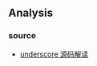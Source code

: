 ## Analysis

### source
- [underscore 源码解读](https://github.com/hsuna/analysis/tree/master/underscore-analysis)
